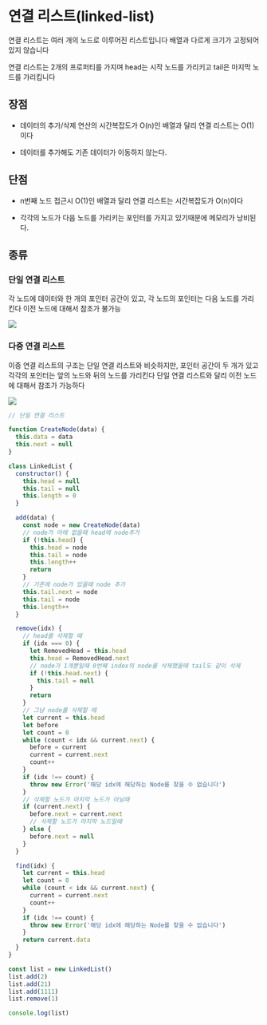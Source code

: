 # 연결 리스트(linked-list)

연결 리스트는 여러 개의 노드로 이루어진 리스트입니다 배열과 다르게 크기가 고정되어 있지 않습니다

연결 리스트는 2개의 프로퍼티를 가지며 head는 시작 노드를 가리키고 tail은 마지막 노드를 가리킵니다

## 장점

- 데이터의 추가/삭제 연산의 시간복잡도가 O(n)인 배열과 달리 연결 리스트는 O(1)이다

- 데이터를 추가해도 기존 데이터가 이동하지 않는다.

## 단점

- n번째 노드 접근시 O(1)인 배열과 달리 연결 리스트는 시간복잡도가 O(n)이다

- 각각의 노드가 다음 노드를 가리키는 포인터를 가지고 있기때문에 메모리가 낭비된다.

## 종류

### 단일 연결 리스트

각 노드에 데이터와 한 개의 포인터 공간이 있고, 각 노드의 포인터는 다음 노드를 가리킨다 이전 노드에 대해서 참조가 불가능

<img src='https://camo.githubusercontent.com/37013b59008ed49a6701968da6b182eb6a9d24c8/68747470733a2f2f75706c6f61642e77696b696d656469612e6f72672f77696b6970656469612f636f6d6d6f6e732f362f36642f53696e676c792d6c696e6b65642d6c6973742e737667'/>

### 다중 연결 리스트

이중 연결 리스트의 구조는 단일 연결 리스트와 비슷하지만, 포인터 공간이 두 개가 있고 각각의 포인터는 앞의 노드와 뒤의 노드를 가리킨다 단일 연결 리스트와 달리 이전 노드에 대해서 참조가 가능하다

<img src='https://camo.githubusercontent.com/a77efae509d76b6329bf3752d5367aaa4d8905f0/68747470733a2f2f75706c6f61642e77696b696d656469612e6f72672f77696b6970656469612f636f6d6d6f6e732f352f35652f446f75626c792d6c696e6b65642d6c6973742e737667'/>

```javascript
// 단일 연결 리스트

function CreateNode(data) {
  this.data = data
  this.next = null
}

class LinkedList {
  constructor() {
    this.head = null
    this.tail = null
    this.length = 0
  }

  add(data) {
    const node = new CreateNode(data)
    // node가 아에 없을때 head에 node추가
    if (!this.head) {
      this.head = node
      this.tail = node
      this.length++
      return
    }
    // 기존에 node가 있을때 node 추가
    this.tail.next = node
    this.tail = node
    this.length++
  }

  remove(idx) {
    // head를 삭제할 때
    if (idx === 0) {
      let RemovedHead = this.head
      this.head = RemovedHead.next
      // node가 1개뿐일때 0번째 index의 node를 삭제했을때 tail도 같이 삭제
      if (!this.head.next) {
        this.tail = null
      }
      return
    }
    // 그냥 node를 삭제할 때
    let current = this.head
    let before
    let count = 0
    while (count < idx && current.next) {
      before = current
      current = current.next
      count++
    }
    if (idx !== count) {
      throw new Error('해당 idx에 해당하는 Node를 찾을 수 없습니다')
    }
    // 삭제할 노드가 마지막 노드가 아닐때
    if (current.next) {
      before.next = current.next
      // 삭제할 노드가 마지막 노드일때
    } else {
      before.next = null
    }
  }

  find(idx) {
    let current = this.head
    let count = 0
    while (count < idx && current.next) {
      current = current.next
      count++
    }
    if (idx !== count) {
      throw new Error('해당 idx에 해당하는 Node를 찾을 수 없습니다')
    }
    return current.data
  }
}

const list = new LinkedList()
list.add(2)
list.add(21)
list.add(1111)
list.remove(1)

console.log(list)
```
